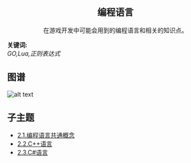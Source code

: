 <h2 align="center">编程语言</h2>
<p align="center">在游戏开发中可能会用到的编程语言和相关的知识点。</p>

**关键词:**<br/>
*GO,Lua,正则表达式*

## 图谱
![alt text](https://github.com/gonglei007/GameDevMind/blob/main/exports/8.1.标题.png?raw=true)

## 子主题
* [2.1.编程语言共通概念](https://github.com/gonglei007/GameDevMind/blob/main/mds/2.1.编程语言共通概念.md)
* [2.2.C++语言](https://github.com/gonglei007/GameDevMind/blob/main/mds/2.2.C++语言.md)
* [2.3.C#语言](https://github.com/gonglei007/GameDevMind/blob/main/mds/2.3.C#语言.md)
